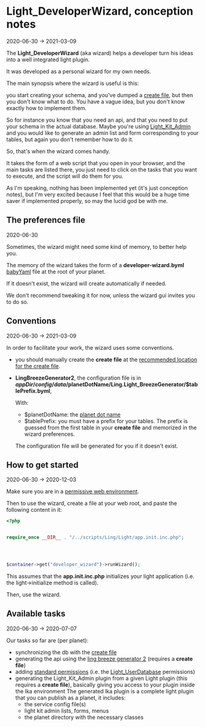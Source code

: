 Light_DeveloperWizard, conception notes
===========
2020-06-30 -> 2021-03-09




The **Light_DeveloperWizard** (aka wizard) helps a developer turn his ideas into a well integrated light plugin.


It was developed as a personal wizard for my own needs.


The main synopsis where the wizard is useful is this:

you start creating your schema, and you've dumped a [create file](https://github.com/lingtalfi/Light_DbSynchronizer/blob/master/doc/pages/conception-notes.md#create-file), but then you don't know what to do. You have a vague idea, but you don't know exactly
how to implement them.

So for instance you know that you need an api, and that you need to put your schema in the actual database.
Maybe you're using [Light_Kit_Admin](https://github.com/lingtalfi/Light_Kit_Admin) and you would like to generate an admin list and form corresponding to your tables,
but again you don't remember how to do it.  


So, that's when the wizard comes handy.

It takes the form of a web script that you open in your browser, and the main tasks are listed there, 
you just need to click on the tasks that you want to execute, and the script will do them for you.




As I'm speaking, nothing has been implemented yet (it's just conception notes), but I'm very excited because
I feel that this would be a huge time saver if implemented properly, so may the lucid god be with me. 
 
 
 
 
The preferences file
-----------
2020-06-30


Sometimes, the wizard might need some kind of memory, to better help you.


The memory of the wizard takes the form of a **developer-wizard.byml** [babyYaml](https://github.com/lingtalfi/BabyYaml) file at the root of your planet.

If it doesn't exist, the wizard will create automatically if needed.

We don't recommend tweaking it for now, unless the wizard gui invites you to do so.



Conventions
-----------
2020-06-30 -> 2021-03-09


In order to facilitate your work, the wizard uses some conventions.

- you should manually create the **create file** at the [recommended location for the create file](https://github.com/lingtalfi/TheBar/blob/master/discussions/create-file.md).
- **LingBreezeGenerator2**, the configuration file is in **$appDir/config/data/$planetDotName/Ling.Light_BreezeGenerator/$tablePrefix.byml**,

    With:
    - $planetDotName: the [planet dot name](https://github.com/karayabin/universe-snapshot#the-planet-dot-name)  
    - $tablePrefix: you must have a prefix for your tables. The prefix is guessed from the first table in your **create file** and memorized in the wizard preferences.
    
    The configuration file will be generated for you if it doesn't exist.  




How to get started
--------
2020-06-30 -> 2020-12-03



Make sure you are in a [permissive web environment](https://github.com/lingtalfi/TheBar/blob/master/discussions/permissive-dev-environment.md).


Then to use the wizard, create a file at your web root, and paste the following content in it:


```php
<?php


require_once __DIR__ . "/../scripts/Ling/Light/app.init.inc.php";




$container->get("developer_wizard")->runWizard();

```

This assumes that the **app.init.inc.php** initializes your light application (i.e. the light->initialize method is called).


Then, use the wizard.




 
 
Available tasks
----------
2020-06-30 -> 2020-07-07

Our tasks so far are (per planet):


- synchronizing the db with the [create file](https://github.com/lingtalfi/TheBar/blob/master/discussions/create-file.md)
- generating the api using the [ling breeze generator 2](https://github.com/lingtalfi/Light_BreezeGenerator/blob/master/doc/pages/ling-breeze-generator-2.md) (requires a **create file**)
- adding [standard permissions](https://github.com/lingtalfi/TheBar/blob/master/discussions/light-standard-permissions.md) (i.e. the [Light_UserDatabase](https://github.com/lingtalfi/Light_UserDatabase) permissions)
- generating the Light_Kit_Admin plugin from a given Light plugin (this requires a **create file**), basically giving you access to your plugin inside the lka environment
    The generated lka plugin is a complete light plugin that you can publish as a planet, it includes:
    - the service config file(s)
    - light kit admin lists, forms, menus
    - the planet directory with the necessary classes


 